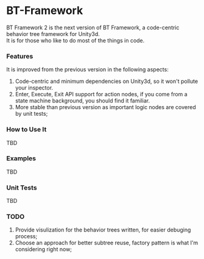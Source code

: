 BT-Framework
============
BT Framework 2 is the next version of BT Framework, a code-centric behavior tree framework for Unity3d.<br>
It is for those who like to do most of the things in code.

### Features
It is improved from the previous version in the following aspects:

1. Code-centric and minimum dependencies on Unity3d, so it won't pollute your inspector.
2. Enter, Execute, Exit API support for action nodes, if you come from a state machine background, you should find it familiar.
3. More stable than previous version as important logic nodes are covered by unit tests;

### How to Use It
TBD

### Examples
TBD

### Unit Tests
TBD

### TODO
1. Provide visulization for the behavior trees written, for easier debuging process;
2. Choose an approach for better subtree reuse, factory pattern is what I'm considering right now;
